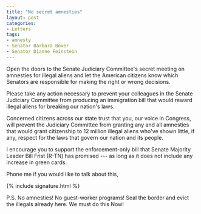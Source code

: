 ```yaml
---
title: "No secret amnesties"
layout: post
categories:
- Letters
tags:
- amnesty
- Senator Barbara Boxer
- Senator Dianne Feinstein
---
```


Open the doors to the Senate Judiciary Committee's secret meeting on amnesties for illegal aliens and let the American citizens know which Senators are responsible for making the right or wrong decisions.

Please take any action necessary to prevent your colleagues in the Senate Judiciary Committee from producing an immigration bill that would reward illegal aliens for breaking our nation's laws.

Concerned citizens across our state trust that you, our voice in Congress, will prevent the Judiciary Committee from granting any and all amnesties that would grant citizenship to 12 million illegal aliens who've shown little, if any, respect for the laws that govern our nation and its people.

I encourage you to support the enforcement-only bill that Senate Majority Leader Bill Frist (R-TN) has promised --- as long as it does not include any increase in green cards.

Phone me if you would like to talk about this,

{% include signature.html %}

P.S. No amnesties! No guest-worker programs! Seal the border and evict the illegals already here. We must do this Now!